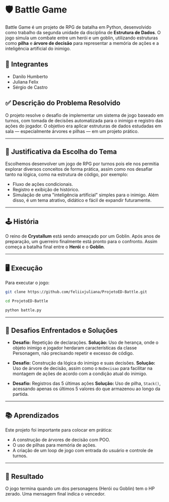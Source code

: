 # 🛡️ Battle Game

Battle Game é um projeto de RPG de batalha em Python, desenvolvido como trabalho da segunda unidade da disciplina de **Estrutura de Dados**. O jogo simula um combate entre um herói e um goblin, utilizando estruturas como **pilha** e **árvore de decisão** para representar a memória de ações e a inteligência artificial do inimigo.

## 👥 Integrantes

* Danilo Humberto
* Juliana Felix
* Sérgio de Castro

## ✅ Descrição do Problema Resolvido

O projeto resolve o desafio de implementar um sistema de jogo baseado em turnos, com tomada de decisões automatizada para o inimigo e registro das ações do jogador. O objetivo era aplicar estruturas de dados estudadas em sala — especialmente árvores e pilhas — em um projeto prático.

---

## 🎯 Justificativa da Escolha do Tema

Escolhemos desenvolver um jogo de RPG por turnos pois ele nos permitia explorar diversos conceitos de forma prática, assim como nos desafiar tanto na lógica, como na estrutura de código, por exemplo:

* Fluxo de ações condicionais.
* Registro e exibição de histórico.
* Simulação de uma "inteligência artificial" simples para o inimigo.
  Além disso, é um tema atrativo, didático e fácil de expandir futuramente.

---

## 🕹️ História

O reino de **Crystallum** está sendo ameaçado por um Goblin. Após anos de preparação, um guerreiro finalmente está pronto para o confronto. Assim começa a batalha final entre o **Herói** e o **Goblin**.

---
## 🖥️ Execução

Para executar o jogo:

```bash
git clone https://github.com/feliixjuliana/ProjetoED-Battle.git
```

```bash
cd ProjetoED-Battle
```

```bash
python battle.py
```

---

## 🧠 Desafios Enfrentados e Soluções

* **Desafio:** Repetição de declarações.
  **Solução:** Uso de herança, onde o objeto inimigo e jogador herdaram características da classe Personagem, não precisando repetir e excesso de código.

* **Desafio:** Construção da lógica do inimigo e suas decisões.
  **Solução:** Uso de árvore de decisão, assim como o `NoDecisao` para facilitar na montagem de ações de acordo com a condição atual do inimigo.

* **Desafio:** Registros das 5 últimas ações
  **Solução:** Uso de pilha, `Stack()`, acessando apenas os últimos 5 valores do que armazenou ao longo da partida.

---

## 📚 Aprendizados

Este projeto foi importante para colocar em prática:

* A construção de árvores de decisão com POO.
* O uso de pilhas para memória de ações.
* A criação de um loop de jogo com entrada do usuário e controle de turnos.

---

## 🏁 Resultado

O jogo termina quando um dos personagens (Herói ou Goblin) tem o HP zerado. Uma mensagem final indica o vencedor.

